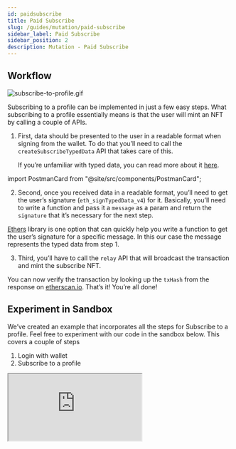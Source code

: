 ```yaml
---
id: paidsubscribe
title: Paid Subscribe
slug: /guides/mutation/paid-subscribe
sidebar_label: Paid Subscribe
sidebar_position: 2
description: Mutation - Paid Subscribe
---
```


## Workflow

![subscribe-to-profile.gif](/gif/subscribe-to-profile.gif)

Subscribing to a profile can be implemented in just a few easy steps. What subscribing to a profile essentially means is that the user will mint an NFT by calling a couple of APIs.

1. First, data should be presented to the user in a readable format when signing from the wallet. To do that you’ll need to call the `createSubscribeTypedData` API that takes care of this.

    If you’re unfamiliar with typed data, you can read more about it [here](https://eips.ethereum.org/EIPS/eip-712).

import PostmanCard from "@site/src/components/PostmanCard";

<PostmanCard 
  queryURL="https://www.postman.com/cyberconnect-v2/workspace/cyberconnect-v2/request/20133006-669eb260-06b2-4249-a871-43ec428fcf0e"
  exampleURL="https://www.postman.com/cyberconnect-v2/workspace/cyberconnect-v2/example/20133006-2e3e7dc7-982d-455c-a0c0-acd1b1fc7a2c"
/>

2. Second, once you received data in a readable format, you’ll need to get the user’s signature (`eth_signTypedData_v4`) for it. Basically, you’ll need to write a function and pass it a `message` as a param and return the `signature` that it’s necessary for the next step.

[Ethers](https://docs.ethers.io/v5/) library is one option that can quickly help you write a function to get the user’s signature for a specific message. In this our case the message represents the typed data from step 1.

3. Third, you’ll have to call the `relay` API that will broadcast the transaction and mint the subscribe NFT.

<PostmanCard 
  queryURL="https://www.postman.com/cyberconnect-v2/workspace/cyberconnect-v2/request/20133006-f0980b70-f2fb-4100-acdf-90fb12fd8381"
  exampleURL="https://www.postman.com/cyberconnect-v2/workspace/cyberconnect-v2/example/20133006-e5d95891-f318-4c38-97ce-b367b8d3ba55"
/>

You can now verify the transaction by looking up the `txHash` from the response on [etherscan.io](http://etherscan.io). That’s it! You’re all done!

## Experiment in Sandbox

We’ve created an example that incorporates all the steps for Subscribe to a profile. Feel free to experiment with our code in the sandbox below. This covers a couple of steps

1. Login with wallet
2. Subscribe to a profile

<iframe src="https://codesandbox.io/embed/subscribe-to-profile-l1hts6?fontsize=14&hidenavigation=1&theme=dark"
    title="subscribe-to-profile"
    allow="accelerometer; ambient-light-sensor; camera; encrypted-media; geolocation; gyroscope; hid; microphone; midi; payment; usb; vr; xr-spatial-tracking"
    sandbox="allow-forms allow-modals allow-popups allow-presentation allow-same-origin allow-scripts"
></iframe>
